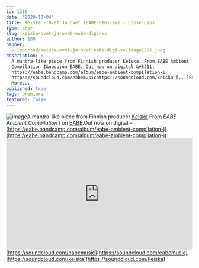 ```yaml
---
id: 1286
date: '2020-10-04'
title: Keiska - Ovet Ja Ovet (EABE-DIGI-XV) - Loose Lips
type: post
slug: keiska-ovet-ja-ovet-eabe-digi-xv
author: 100
banner:
  - imported/keiska-ovet-ja-ovet-eabe-digi-xv/image1286.jpeg
description: >-
  A mantra-like piece from Finnish producer Keiska. From EABE Ambient
  Compilation I&nbsp;on EABE. Out now on digital &#8211;
  https://eabe.bandcamp.com/album/eabe-ambient-compilation-i
  https://soundcloud.com/eabemusichttps://soundcloud.com/keiska [...]Read
  More...
published: true
tags: premiere
featured: false
---
```

![image](../imported/keiska-ovet-ja-ovet-eabe-digi-xv/image1286.jpeg)A mantra-like piece from Finnish producer [Keiska](https://keiska.bandcamp.com/).From _EABE Ambient Compilation I_ on [EABE](https://eabe.bandcamp.com/).Out now on digital – [https://eabe.bandcamp.com/album/eabe-ambient-compilation-i](https://eabe.bandcamp.com/album/eabe-ambient-compilation-i)<iframe width='100%' height='300' scrolling='no' frameborder='no' allow='autoplay' src='https://w.soundcloud.com/player/?url=https%3A//api.soundcloud.com/tracks/904569448&color=%23ff5500&auto_play=false&hide_related=false&show_comments=true&show_user=true&show_reposts=false&show_teaser=true'></iframe>[https://soundcloud.com/eabemusic](https://soundcloud.com/eabemusic)  
[https://soundcloud.com/keiska](https://soundcloud.com/keiska)